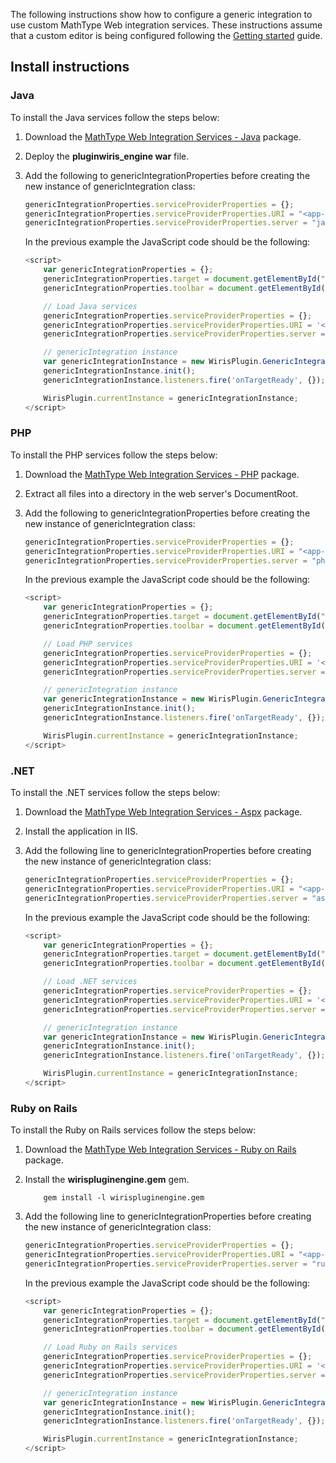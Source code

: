 The following instructions show how to configure a generic integration to use custom MathType Web integration services. These instructions assume that a custom editor is being configured following the [Getting started](./tutorial-getting_started.html) guide.

## Install instructions

### Java

To install the Java services follow the steps below:

1. Download the [MathType Web Integration Services - Java](https://store.wiris.com/en/products/downloads/mathtype/integrations#froala?utm_source=npmjs&utm_medium=referral) package.
2. Deploy the **pluginwiris_engine war** file.
3. Add the following to genericIntegrationProperties before creating the new instance of genericIntegration class:

   ```js
   genericIntegrationProperties.serviceProviderProperties = {};
   genericIntegrationProperties.serviceProviderProperties.URI = "<app-server>/pluginwiris_engine/app/configurationjs";
   genericIntegrationProperties.serviceProviderProperties.server = "java";
   ```

   In the previous example the JavaScript code should be the following:

   ```js
   <script>
       var genericIntegrationProperties = {};
       genericIntegrationProperties.target = document.getElementById("example");
       genericIntegrationProperties.toolbar = document.getElementById("toolbarLocation");

       // Load Java services
       genericIntegrationProperties.serviceProviderProperties = {};
       genericIntegrationProperties.serviceProviderProperties.URI = '<app-server>/pluginwiris_engine/app/configurationjs';
       genericIntegrationProperties.serviceProviderProperties.server = 'java';

       // genericIntegration instance
       var genericIntegrationInstance = new WirisPlugin.GenericIntegration(genericIntegrationProperties);
       genericIntegrationInstance.init();
       genericIntegrationInstance.listeners.fire('onTargetReady', {});

       WirisPlugin.currentInstance = genericIntegrationInstance;
   </script>
   ```

### PHP

To install the PHP services follow the steps below:

1. Download the [MathType Web Integration Services - PHP](https://store.wiris.com/en/products/downloads/mathtype/integrations) package.
2. Extract all files into a directory in the web server's DocumentRoot.
3. Add the following to genericIntegrationProperties before creating the new instance of genericIntegration class:

   ```js
   genericIntegrationProperties.serviceProviderProperties = {};
   genericIntegrationProperties.serviceProviderProperties.URI = "<app-server>/<path-to-php-services>/integration";
   genericIntegrationProperties.serviceProviderProperties.server = "php";
   ```

   In the previous example the JavaScript code should be the following:

   ```js
   <script>
       var genericIntegrationProperties = {};
       genericIntegrationProperties.target = document.getElementById("example");
       genericIntegrationProperties.toolbar = document.getElementById("toolbarLocation");

       // Load PHP services
       genericIntegrationProperties.serviceProviderProperties = {};
       genericIntegrationProperties.serviceProviderProperties.URI = '<app-server>/<path-to-php-services>/integration';
       genericIntegrationProperties.serviceProviderProperties.server = 'php';

       // genericIntegration instance
       var genericIntegrationInstance = new WirisPlugin.GenericIntegration(genericIntegrationProperties);
       genericIntegrationInstance.init();
       genericIntegrationInstance.listeners.fire('onTargetReady', {});

       WirisPlugin.currentInstance = genericIntegrationInstance;
   </script>
   ```

### .NET

To install the .NET services follow the steps below:

1. Download the [MathType Web Integration Services - Aspx](https://store.wiris.com/en/products/downloads/mathtype/integrations) package.
2. Install the application in IIS.
3. Add the following line to genericIntegrationProperties before creating the new instance of genericIntegration class:

   ```js
   genericIntegrationProperties.serviceProviderProperties = {};
   genericIntegrationProperties.serviceProviderProperties.URI = "<app-server>/<path-to-aspx-services>/integration";
   genericIntegrationProperties.serviceProviderProperties.server = "aspx";
   ```

   In the previous example the JavaScript code should be the following:

   ```js
   <script>
       var genericIntegrationProperties = {};
       genericIntegrationProperties.target = document.getElementById("example");
       genericIntegrationProperties.toolbar = document.getElementById("toolbarLocation");

       // Load .NET services
       genericIntegrationProperties.serviceProviderProperties = {};
       genericIntegrationProperties.serviceProviderProperties.URI = '<app-server>/<path-to-aspx-services>/integration';
       genericIntegrationProperties.serviceProviderProperties.server = 'aspx';

       // genericIntegration instance
       var genericIntegrationInstance = new WirisPlugin.GenericIntegration(genericIntegrationProperties);
       genericIntegrationInstance.init();
       genericIntegrationInstance.listeners.fire('onTargetReady', {});

       WirisPlugin.currentInstance = genericIntegrationInstance;
   </script>
   ```

### Ruby on Rails

To install the Ruby on Rails services follow the steps below:

1. Download the [MathType Web Integration Services - Ruby on Rails](https://store.wiris.com/en/products/downloads/mathtype/integrations) package.
2. Install the **wirispluginengine.gem** gem.
   ```
       gem install -l wirispluginengine.gem
   ```
3. Add the following line to genericIntegrationProperties before creating the new instance of genericIntegration class:

   ```js
   genericIntegrationProperties.serviceProviderProperties = {};
   genericIntegrationProperties.serviceProviderProperties.URI = "<app-server>/wirispluginengine/integration";
   genericIntegrationProperties.serviceProviderProperties.server = "ruby";
   ```

   In the previous example the JavaScript code should be the following:

   ```js
   <script>
       var genericIntegrationProperties = {};
       genericIntegrationProperties.target = document.getElementById("example");
       genericIntegrationProperties.toolbar = document.getElementById("toolbarLocation");

       // Load Ruby on Rails services
       genericIntegrationProperties.serviceProviderProperties = {};
       genericIntegrationProperties.serviceProviderProperties.URI = '<app-server>/wirispluginengine/integration';
       genericIntegrationProperties.serviceProviderProperties.server = 'ruby';

       // genericIntegration instance
       var genericIntegrationInstance = new WirisPlugin.GenericIntegration(genericIntegrationProperties);
       genericIntegrationInstance.init();
       genericIntegrationInstance.listeners.fire('onTargetReady', {});

       WirisPlugin.currentInstance = genericIntegrationInstance;
   </script>
   ```
